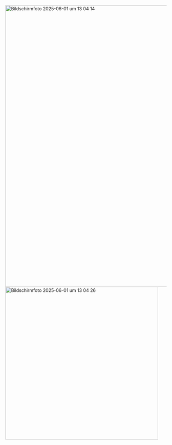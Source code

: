 



<img width="880" alt="Bildschirmfoto 2025-06-01 um 13 04 14" src="https://github.com/user-attachments/assets/b8101418-b1a3-4614-86b6-d9ce3b1d7acd" />
<img width="477" alt="Bildschirmfoto 2025-06-01 um 13 04 26" src="https://github.com/user-attachments/assets/131b5f18-6f72-4266-b6a6-826f35a36b64" />
